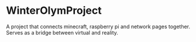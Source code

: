 # WinterOlymProject
A project that connects minecraft, raspberry pi and network pages together. Serves as a bridge between virtual and reality.
